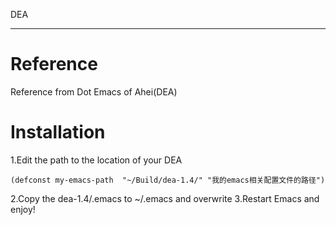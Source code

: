 DEA
___

# Reference #

Reference from Dot Emacs of Ahei(DEA)

# Installation #

1.Edit the path to the location of your DEA

`(defconst my-emacs-path 
    "~/Build/dea-1.4/" "我的emacs相关配置文件的路径")
` 

2.Copy the dea-1.4/.emacs to ~/.emacs and overwrite
3.Restart Emacs and enjoy!

